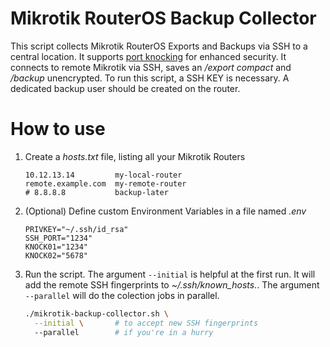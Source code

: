 # Mikrotik RouterOS Backup Collector
This script collects Mikrotik RouterOS Exports and Backups via SSH to a central location. It supports [port knocking](https://wiki.mikrotik.com/wiki/Port_Knocking) for enhanced security. It connects to remote Mikrotik via SSH, saves an */export compact* and */backup* unencrypted. To run this script, a SSH KEY is necessary. A dedicated backup user should be created on the router. 


# How to use

1. Create a *hosts.txt* file, listing all your Mikrotik Routers

	```
	10.12.13.14         my-local-router
	remote.example.com  my-remote-router
	# 8.8.8.8           backup-later
	```

1. (Optional) Define custom Environment Variables in a file named *.env*

	```
	PRIVKEY="~/.ssh/id_rsa"
	SSH_PORT="1234"
	KNOCK01="1234"
	KNOCK02="5678"
	```

1. Run the script. The argument `--initial` is helpful at the first run. It will add the remote SSH fingerprints to *~/.ssh/known_hosts.*. The argument `--parallel` will do the colection jobs in parallel.

	```bash
	./mikrotik-backup-collector.sh \
	  --initial \       # to accept new SSH fingerprints
	  --parallel        # if you're in a hurry
	```